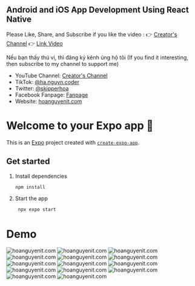## Android and iOS App Development Using React Native
Please Like, Share, and Subscribe if you like the video :
👉 [Creator's Channel](https://www.youtube.com/channel/UCBOZRctXJSg9YNLyddedASg?sub_confirmation=1)
👉 [Link Video](https://www.youtube.com/watch?v=wskGvhK52qs)

Nếu bạn thấy thú vị, thì đăng ký kênh ủng hộ tôi (If you find it interesting, then subscribe to my channel to support me)
- YouTube Channel: [Creator's Channel](https://www.youtube.com/channel/UCBOZRctXJSg9YNLyddedASg?sub_confirmation=1)
- TikTok: [@ha.nguyn.coder](https://www.tiktok.com/@ha.nguyn.coder)
- Twitter: [@skipperhoa](https://x.com/skipperhoa)
- Facebook Fanpage: [Fanpage](https://www.facebook.com/profile.php?id=100049475056780)
- Website: [hoanguyenit.com](https://hoanguyenit.com)

# Welcome to your Expo app 👋

This is an [Expo](https://expo.dev) project created with [`create-expo-app`](https://www.npmjs.com/package/create-expo-app).
## Get started
1. Install dependencies

   ```bash
   npm install
   ```

2. Start the app

   ```bash
    npx expo start
   ```
# Demo
![hoanguyenit.com](https://github.com/skipperhoa/Android-and-iOS-App-Development-Using-React-Native/blob/project2-mobile/Demo/1.png)
![hoanguyenit.com](https://github.com/skipperhoa/Android-and-iOS-App-Development-Using-React-Native/blob/project2-mobile/Demo/2.png)
![hoanguyenit.com](https://github.com/skipperhoa/Android-and-iOS-App-Development-Using-React-Native/blob/project2-mobile/Demo/3.png)
![hoanguyenit.com](https://github.com/skipperhoa/Android-and-iOS-App-Development-Using-React-Native/blob/project2-mobile/Demo/4.png)
![hoanguyenit.com](https://github.com/skipperhoa/Android-and-iOS-App-Development-Using-React-Native/blob/project2-mobile/Demo/5.png)
![hoanguyenit.com](https://github.com/skipperhoa/Android-and-iOS-App-Development-Using-React-Native/blob/project2-mobile/Demo/6.png)
![hoanguyenit.com](https://github.com/skipperhoa/Android-and-iOS-App-Development-Using-React-Native/blob/project2-mobile/Demo/7.png)
![hoanguyenit.com](https://github.com/skipperhoa/Android-and-iOS-App-Development-Using-React-Native/blob/project2-mobile/Demo/8.png)
![hoanguyenit.com](https://github.com/skipperhoa/Android-and-iOS-App-Development-Using-React-Native/blob/project2-mobile/Demo/9.png)
![hoanguyenit.com](https://github.com/skipperhoa/Android-and-iOS-App-Development-Using-React-Native/blob/project2-mobile/Demo/10.png)
![hoanguyenit.com](https://github.com/skipperhoa/Android-and-iOS-App-Development-Using-React-Native/blob/project2-mobile/Demo/11.png)
![hoanguyenit.com](https://github.com/skipperhoa/Android-and-iOS-App-Development-Using-React-Native/blob/project2-mobile/Demo/12.png)
![hoanguyenit.com](https://github.com/skipperhoa/Android-and-iOS-App-Development-Using-React-Native/blob/project2-mobile/Demo/13.png)
![hoanguyenit.com](https://github.com/skipperhoa/Android-and-iOS-App-Development-Using-React-Native/blob/project2-mobile/Demo/14.png)